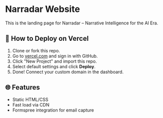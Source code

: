 
# Narradar Website

This is the landing page for Narradar – Narrative Intelligence for the AI Era.

## 🚀 How to Deploy on Vercel

1. Clone or fork this repo.
2. Go to [vercel.com](https://vercel.com) and sign in with GitHub.
3. Click "New Project" and import this repo.
4. Select default settings and click **Deploy**.
5. Done! Connect your custom domain in the dashboard.

## 🌐 Features
- Static HTML/CSS
- Fast load via CDN
- Formspree integration for email capture
